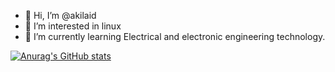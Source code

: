 - 👋 Hi, I’m @akilaid
- 👀 I’m interested in linux
- 🌱 I’m currently learning Electrical and electronic engineering technology.

<!---
akilaid/akilaid is a ✨ special ✨ repository because its `README.md` (this file) appears on your GitHub profile.
You can click the Preview link to take a look at your changes.
--->
[![Anurag's GitHub stats](https://github-readme-stats.vercel.app/api?username=akilaid&theme=dracula)](https://github.com/anuraghazra/github-readme-stats)
 
